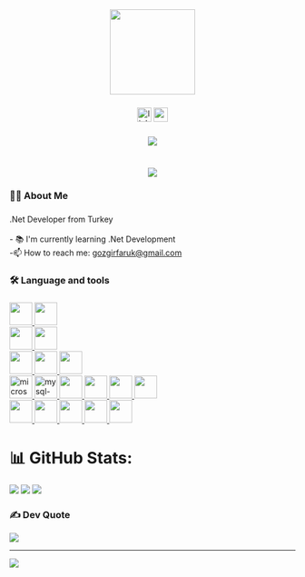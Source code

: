 <div align="center">
  <img height="150" src="https://media.giphy.com/media/M9gbBd9nbDrOTu1Mqx/giphy.gif"  />
</div>

###

<div align="center">
<a href="https://www.linkedin.com/in/gozgirfaruk/"><img src="https://img.shields.io/static/v1?message=LinkedIn&logo=linkedin&label=&color=0077B5&logoColor=white&labelColor=&style=for-the-badge" height="25" alt="linkedin logo"  /></a>
  <a href="https://www.instagram.com/gozgirfaruk/"><img src="https://img.shields.io/static/v1?message=Instagram&logo=instagram&label=&color=FF0000&logoColor=white&labelColor=&style=for-the-badge" height="25" alt="youtube logo"  /></a>
</div>

###

<div align="center">
  <img src="https://visitor-badge.laobi.icu/badge?page_id=gozgirfaruk&"  />
</div>

###

<h1 align="center"><img src="https://github.com/user-attachments/assets/a0f9e1c9-c312-4635-b04c-91a955ed7c41"></h1>

###

<h3 align="left">👩‍💻  About Me</h3>

###

<p align="left">.Net Developer from Turkey<br><br>- 📚 I'm currently learning .Net Development<br>-📫 How to reach me: <a href="https://mail.google.com/mail/u/0/#inbox?compose=new">gozgirfaruk@gmail.com </a></a></p>

###

<h3 align="left">🛠 Language and tools</h3>

###

<div align="left">

  <div style="display: block; gap: 10;">
  <a href="https://learn.microsoft.com/en-us/dotnet/csharp/" >
    <img src="https://cdn.worldvectorlogo.com/logos/c--4.svg" width="40" height="40">
  </a>
  <a href="https://jquery.com/">
   <img src="https://github.com/user-attachments/assets/94c4bf6a-4cf6-4603-88fd-a3b89110a3b7" width="40" height="40">
 </a>
  </div>

  
  <div style="display:block; gap:10;">
    <a href="https://learn.microsoft.com/en-us/dotnet/">
   <img src="https://upload.wikimedia.org/wikipedia/commons/e/ee/.NET_Core_Logo.svg" width="40" height="40">
</a>
    <a href="https://www.nuget.org/packages/Dapper">
  <img src="https://api.nuget.org/v3-flatcontainer/dapper/2.1.35/icon" width="40" height="40">
    </a>
  </div>

  
   <div style="display: block; gap: 10;">
<a href="https://github.com/SignalR/SignalR">
  <img src="https://github.com/user-attachments/assets/73bc3e29-695e-4f31-a755-ec6f7d3bb6e1" width="40" height="40">
</a>
<a href="https://jwt.io/">
 <img src="https://github.com/user-attachments/assets/2f1b2277-4b29-4803-9bc5-34da03575068" width="40" height="40">
</a>
     <a href="https://react.dev/">
 <img src="https://github.com/user-attachments/assets/8df04bdb-e4da-4713-8bd6-a37e3c9454f1" width="40" height="40">
</a>
  </div>


  <div style="display:block; gap:10;">
<a href="https://www.microsoft.com/tr-tr/sql-server/sql-server-2022">
<img width="40" height="40" src="https://img.icons8.com/color/48/microsoft-sql-server.png" alt="microsoft-sql-server"/>
</a>
<a href="https://www.mysql.com/">
 <img width="40" height="40" src="https://img.icons8.com/color/48/mysql-logo.png" alt="mysql-logo"/>
</a>
    <a href="https://www.postgresql.org/">
  <img src="https://www.svgrepo.com/show/439268/postgresql.svg" width="40" height="40">
</a>
<a href="https://www.mongodb.com/">
   <img src="https://www.svgrepo.com/show/373845/mongo.svg" width="40" height="40">
</a>
<a href="https://www.elastic.co/elasticsearch">
 <img src="https://github.com/user-attachments/assets/eee48118-79ea-4900-9406-e1671baab257" width="40" height="40">
</a>
<a href="https://redis.io/">
 <img src="https://github.com/user-attachments/assets/5c4c40d2-a155-4dbf-89b8-bb93ce821e74" width="40" height="40">
</a>
 </div>

 <div style="display:block; gap:10;">
   <a href="https://www.docker.com/">
 <img src="https://github.com/user-attachments/assets/56d058bf-3539-4515-9626-96edd4b5080e" width="40" height="40">
</a>
   <a href="https://azure.microsoft.com/">
  <img src="https://www.svgrepo.com/show/448271/azure-devops.svg" width="40" height="40">
</a>
   <a href="https://www.rabbitmq.com/">
 <img src="https://github.com/user-attachments/assets/632a187e-0909-4dcd-94cc-9ffe237d8f75" width="40" height="40">
</a>
   <a href="https://git-scm.com/">
  <img src="https://www.svgrepo.com/show/452210/git.svg" width="40" height="40">
</a>
<a href="https://www.postman.com/">
  <img src="https://www.svgrepo.com/show/354202/postman-icon.svg" width="40" height="40">
</a>
 </div>

 # 📊 GitHub Stats:
![](https://github-readme-stats.vercel.app/api?username=gozgirfaruk&theme=tokyonight&hide_border=true&include_all_commits=true&count_private=false)
![](https://github-readme-streak-stats.herokuapp.com/?user=gozgirfaruk&theme=tokyonight&hide_border=true)
![](https://github-readme-stats.vercel.app/api/top-langs/?username=gozgirfaruk&theme=tokyonight&hide_border=true&include_all_commits=true&count_private=false&layout=compact)

### ✍️ Dev Quote
![](https://quotes-github-readme.vercel.app/api?type=horizontal&theme=tokyonight)

---
[![](https://visitcount.itsvg.in/api?id=gozgirfaruk&icon=0&color=0)](https://visitcount.itsvg.in)
